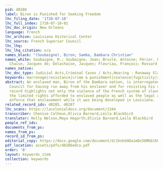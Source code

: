 ```yaml
---
pid: d0286
label: Biron is Punished for Seeking Freedom
lhc_filing_date: '1728-07-10'
lhc_full_index: 1728-07-10-01
lhc_doc_origin: New Orleans
language: French
lhc_archive: Louisiana Historical Center
lhc_source: French Superior Council
lhc_lhq:
lhc_lhq_citation: n/a
names_black: "(Soubaigne), Biron; Samba, Bambara Christian"
names_white: Soubaigne, M.; Soubaigne, Jean; Bruslé, Antoine; Périer, Étienne; La
  Chaise, Jacques de; Delachaise, Jacques; Fleuriau, François; Rossard, Michèl
names_native:
lhc_doc_type: Judicial Acts,Criminal Cases / Acts,Hearing - Runaway Slaves
keywords: marronage|resistance|crime & punishment|violence|fugitivity|seizure|imprisonment|translator
abstract: An enslaved man, Biron of the Bambara nation, is interrogated by the Superior
  Council for having run away from his enslaver and for resisting his recapture. This
  record highlights not only the violence of the French system of slavery, but also
  the limited rights afforded to enslaved people as well as the legal apparatus to
  enforce that enslavement while it was being developed in Louisiana.
related_record_ids: d0285, d0287
lhc_scans: https://lacolonialdocs.org/document/1344
transcriber: Chenise Calhoun,Olivia Barnard,Leila Blackbird
translator: Holly Nelson,Maya Hogarth,Olivia Barnard,Leila Blackbird
people_ref_ids:
documents_from_ps:
names_from_ps:
record_id_from_ps:
editorial_copy: https://docs.google.com/document/d/1knhd4OaimDz5bMbblKG5aCr9s2vEDwsxMeWr4Nc3Zzc/edit
pdf_location: assets/pdfs/d0286edco.pdf
order: '0'
layout: keywords_item
collection: keywords
---
```


